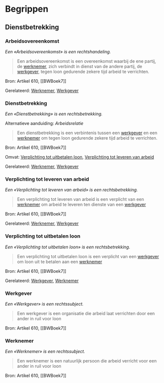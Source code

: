 # Begrippen

## Dienstbetrekking

### Arbeidsovereenkomst

*Een «Arbeidsovereenkomst» is een rechtshandeling.*

> Een arbeidsovereenkomst is een overeenkomst waarbij de ene partij, de [werknemer](#werknemer), zich verbindt in dienst van de andere partij, de [werkgever](#werkgever), tegen loon gedurende zekere tijd arbeid te verrichten.

Bron: Artikel 610, [[BWBoek7]]

Gerelateerd: [Werknemer](#werknemer), [Werkgever](#werkgever)

### Dienstbetrekking

*Een «Dienstbetrekking» is een rechtsbetrekking.*

Alternatieve aanduiding: *Arbeidsrelatie*

> Een dienstbetrekking is een verbintenis tussen een [werkgever](#werkgever) en een [werknemer](#werknemer) om tegen loon gedurende zekere tijd arbeid te verrichten.

Bron: Artikel 610, [[BWBoek7]]

Omvat: [Verplichting tot uitbetalen loon](#verplichting-tot-uitbetalen-loon), [Verplichting tot leveren van arbeid](#verplichting-tot-leveren-van-arbeid)

Gerelateerd: [Werknemer](#werknemer), [Werkgever](#werkgever)

### Verplichting tot leveren van arbeid

*Een «Verplichting tot leveren van arbeid» is een rechtsbetrekking.*

> Een verplichting tot leveren van arbeid is een verplicht van een [werknemer](#werknemer) om arbeid te leveren ten dienste van een [werkgever](#werkgever)

Bron: Artikel 610, [[BWBoek7]]

Gerelateerd: [Werknemer](#werknemer), [Werkgever](#werkgever)

### Verplichting tot uitbetalen loon

*Een «Verplichting tot uitbetalen loon» is een rechtsbetrekking.*

> Een verplichting tot uitbetalen loon is een verplicht van een [werkgever](#werkgever) om loon uit te betalen aan een [werknemer](#werknemer)

Bron: Artikel 610, [[BWBoek7]]

Gerelateerd: [Werkgever](#werkgever), [Werknemer](#werknemer)

### Werkgever

*Een «Werkgever» is een rechtssubject.*

> Een werkgever is een organisatie die arbeid laat verrichten door een ander in ruil voor loon

Bron: Artikel 610, [[BWBoek7]]

### Werknemer

*Een «Werknemer» is een rechtssubject.*

> Een werknemer is een natuurlijk persoon die arbeid verricht voor een ander in ruil voor loon

Bron: Artikel 610, [[BWBoek7]]

